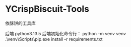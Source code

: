 # YCrispBiscuit-Tools
依酥饼的工具库


后端
python3.13.5
后端初始化命令行：
python -m venv venv
.\venv\Scripts\pip.exe install -r requirements.txt